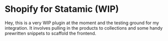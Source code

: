 # Shopify for Statamic (WIP)

Hey, this is a very WIP plugin at the moment and the testing ground for my integration. It involves pulling in the products to collections and some handy prewritten snippets to scaffold the frontend.